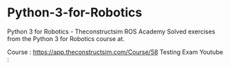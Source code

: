 # Python-3-for-Robotics
Python 3 for Robotics - Theconstructsim ROS Academy
Solved exercises from the Python 3 for Robotics course at.

Course : https://app.theconstructsim.com/Course/58
Testing Exam Youtube :
